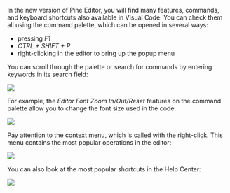 In the new version of Pine Editor, you will find many features, commands, and keyboard shortcuts also available in Visual Code. You can check them all using the command palette, which can be opened in several ways:

-   pressing _F1_
-   _CTRL + SHIFT + P_
-   right-clicking in the editor to bring up the popup menu

You can scroll through the palette or search for commands by entering keywords in its search field:

![](https://s3.amazonaws.com/cdn.freshdesk.com/data/helpdesk/attachments/production/43432313814/original/1KtWOgVor1mAx1lG9BEjbLOVgvvKAPJs6g.png?1693214858)

For example, the _Editor Font Zoom In/Out/Reset_ features on the command palette allow you to change the font size used in the code:

![](https://s3.amazonaws.com/cdn.freshdesk.com/data/helpdesk/attachments/production/43432313881/original/S4Dsl9-AARtT7YvYdQWuNP2SrzdD9BnXQw.png?1693214867)

Pay attention to the context menu, which is called with the right-click. This menu contains the most popular operations in the editor:

![](https://s3.amazonaws.com/cdn.freshdesk.com/data/helpdesk/attachments/production/43432313815/original/UJ44XfA1TcIcs8df_fgQspGED2myLWC18w.png?1693214857)

You can also look at the most popular shortcuts in the Help Center:

![](https://s3.amazonaws.com/cdn.freshdesk.com/data/helpdesk/attachments/production/43437997805/original/CKmp6DeUBQxRrSUzBKQrJoUXwl2LdZsn2w.png?1695390602)